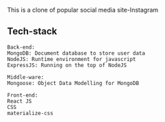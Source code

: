 This is a clone of popular social media site-Instagram
## Tech-stack
    Back-end:
    MongoDB: Document database to store user data
    NodeJS: Runtime environment for javascript
    ExpressJS: Running on the top of NodeJS
    
    Middle-ware:
    Mongoose: Object Data Modelling for MongoDB
    
    Front-end:
    React JS
    CSS
    materialize-css
